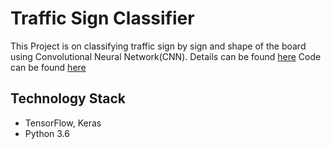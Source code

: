 # Traffic Sign Classifier

This Project is on classifying traffic sign by sign and shape of the board using Convolutional Neural Network(CNN).
Details can be found [here]()
Code can be found [here]()

## Technology Stack
- TensorFlow, Keras
- Python 3.6

